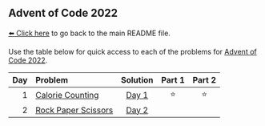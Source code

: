 ## Advent of Code 2022

[:arrow_left: Click here](../../README.md) to go back to the main README file.

Use the table below for quick access to each of the problems for [Advent of Code 2022](https://adventofcode.com/2022).

| Day | Problem                                                    |      Solution       | Part 1 | Part 2 |
|----:|:-----------------------------------------------------------|:-------------------:|:------:|:------:|
|   1 | [Calorie Counting](https://adventofcode.com/2023/day/1)    | [Day 1](Day01.java) | :star: | :star: |
|   2 | [Rock Paper Scissors](https://adventofcode.com/2022/day/2) | [Day 2](Day02.java) |        |        |

